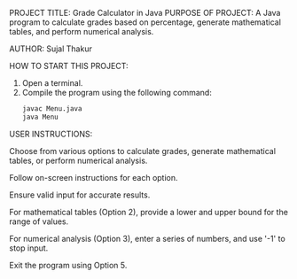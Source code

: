 PROJECT TITLE: Grade Calculator in Java
PURPOSE OF PROJECT: A Java program to calculate grades based on percentage, generate mathematical tables, and perform numerical analysis.

AUTHOR: Sujal Thakur

HOW TO START THIS PROJECT:
1. Open a terminal.
2. Compile the program using the following command:
   ```bash
   javac Menu.java
   java Menu
USER INSTRUCTIONS:

Choose from various options to calculate grades, generate mathematical tables, or perform numerical analysis.

Follow on-screen instructions for each option.

Ensure valid input for accurate results.

For mathematical tables (Option 2), provide a lower and upper bound for the range of values.

For numerical analysis (Option 3), enter a series of numbers, and use '-1' to stop input.

Exit the program using Option 5.
